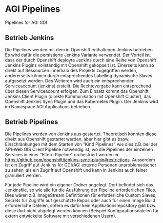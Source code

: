 # AGI Pipelines
Pipelines for AGI GDI

## Betrieb Jenkins
Die Pipelines werden mit dem in Openshift enthaltenen Jenkins betrieben.
Es wird dafür die persistierte Jenkins Variante verwendet. Der Vorteil ist, dass der durch Openshift deployte Jenkins durch eine Reihe von Openshift Jenkins Plugins vollständig mit Openshift gekoppelt ist.
Einerseits kann so direkt auf Ressourcen innerhalb des Projekts zugegriffen werden, andererseits können durch entsprechendes Labelling dynamische Slaves aufgesetzt werden. Des Weiteren wird auch ein entsprechender Serviceaccount (jenkins) erstellt. Die Rechtevergabe kann entsprechend über diesen Serviceacount erfolgen.
Zum Einsatz kommt das Openshift Jenkins Client Plugin (direkte Kommunikation mit Openshift Cluster), das Openshift Jenkins Sync Plugin und das Kubernetes Plugin.
Der Jenkins wird im Namespace AGI Applications betrieben.

## Betrieb Pipelines
Die Pipelines werden von Jenkins aus gestartet. Theoretisch könnten diese direkt aus Openshift gestartet werden, aber hier gibt es bspw. Einschränkungen mit dem Starten von "Kind Pipelines" wie dies z.B. bei der API-Web GIS Client Pipeline notwendig ist, wo die Pipelines der einzelnen Services in einer "Eltern Pipeline" orchestriert werden => https://github.com/openshift/jenkins-sync-plugin#restrictions.
Ausserdem ist ein Zugriff auf Jenkins für GDI/AGI externe Personen unproblematischer zu sehen, als ein Zugriff auf Openshift und kann in Jenkins auch feiner granuliert werden.

Für jede Pipeline wird ein eigener Ordner angelegt. Dort befindet sich das Jenkinsfile, so wie alle für die Ausführung der Pipeline erforderlichen Files.
Dies wären z.B. ImageStream Definitionen für erforderliche Custom Slaves, Secrets für Zugriffe auf geschützte Repos oder auch für einen Image Build erforderliche Dateien, sofern es dafür kein Applikationsrepository gibt bzw. diese dort nicht abgelegt werden können (Beispiel Konfigurationsdateien für extern entwickelte Software mit verschiedenen Usern).
